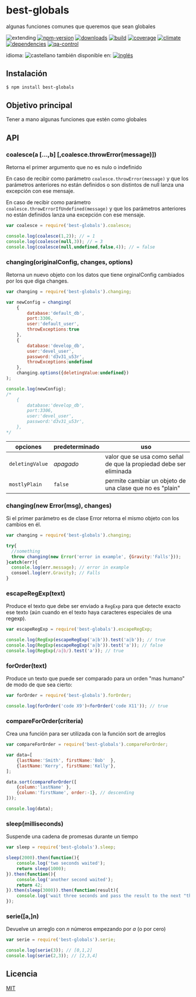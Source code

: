 <!--multilang v0 es:LEEME.md en:README.md -->
# best-globals
<!--lang:es-->

algunas funciones comunes que queremos que sean globales

<!--lang:en--]

common global function and constants - i.e. coalesce

[!--lang:*-->

<!-- cucardas -->
![extending](https://img.shields.io/badge/stability-extending-orange.svg)
[![npm-version](https://img.shields.io/npm/v/best-globals.svg)](https://npmjs.org/package/best-globals)
[![downloads](https://img.shields.io/npm/dm/best-globals.svg)](https://npmjs.org/package/best-globals)
[![build](https://img.shields.io/travis/codenautas/best-globals/master.svg)](https://travis-ci.org/codenautas/best-globals)
[![coverage](https://img.shields.io/coveralls/codenautas/best-globals/master.svg)](https://coveralls.io/r/codenautas/best-globals)
[![climate](https://img.shields.io/codeclimate/github/codenautas/best-globals.svg)](https://codeclimate.com/github/codenautas/best-globals)
[![dependencies](https://img.shields.io/david/codenautas/best-globals.svg)](https://david-dm.org/codenautas/best-globals)
[![qa-control](http://codenautas.com/github/codenautas/best-globals.svg)](http://codenautas.com/github/codenautas/best-globals)

<!--multilang buttons-->

idioma: ![castellano](https://raw.githubusercontent.com/codenautas/multilang/master/img/lang-es.png)
también disponible en:
[![inglés](https://raw.githubusercontent.com/codenautas/multilang/master/img/lang-en.png)](README.md)

<!--lang:es-->

## Instalación

<!--lang:en--]

## Install

[!--lang:*-->

```sh
$ npm install best-globals
```

<!--lang:es-->

## Objetivo principal

Tener a mano algunas funciones que estén como globales

<!--lang:en--]

## Main goal

Have handy some common global functions

[!--lang:*-->

## API

### coalesce(a [...,b] [,coalesce.throwError(message)])

<!--lang:es-->

Retorna el primer argumento que no es nulo o indefinido

En caso de recibir como parámetro `coalesce.throwError(message)` 
y que los parámetros anteriores no están definidos o son distintos de null
lanza una excepción con ese mensaje. 

En caso de recibir como parámetro `coalesce.throwErrorIfUndefined(message)` 
y que los parámetros anteriores no están definidos 
lanza una excepción con ese mensaje. 

<!--lang:en--]

Returns the first not null nor undefined parameter. 

Use `coalesce.throwError(message)` for throw an Exception if all parameters are null or undefined.

Use `coalesce.throwErrorIfUndefined(message)` for throw an Exception if all parameters are undefined.

[!--lang:*-->

```js
var coalesce = require('best-globals').coalesce;

console.log(coalesce(1,2)); // = 1
console.log(coalesce(null,3)); // = 3
console.log(coalesce(null,undefined,false,4)); // = false
```

<!--lang:*-->

### changing(originalConfig, changes, options)

<!--lang:es-->

Retorna un nuevo objeto con los datos que tiene orginalConfig cambiados por los que diga changes. 

<!--lang:en--]

Returns a new object like originalConfig with the changes reflected

[!--lang:*-->

```js
var changing = require('best-globals').changing;

var newConfig = changing(
    {
        database:'default_db',
        port:3306,
        user:'default_user',
        throwExceptions:true
    },
    {
        database:'develop_db',
        user:'devel_user',
        password:'d3v31_u53r',
        throwExceptions:undefined
    },
    changing.options({deletingValue:undefined})
);

console.log(newConfig);
/*
    {
        database:'develop_db',
        port:3306,
        user:'devel_user',
        password:'d3v31_u53r',
    },
*/

```

<!--lang:es-->

opciones        |predeterminado |uso
----------------|---------------|----------------------------
`deletingValue` | *apagado*     |valor que se usa como señal de que la propiedad debe ser eliminada
`mostlyPlain`   | `false`       |permite cambiar un objeto de una clase que no es "plain"

<!--lang:en--]

options         |default  |use
----------------|---------|----------------------------
`deletingValue` | *off*   |value used to delete a property
`mostlyPlain`   | `false` |allows non plain object to be changed property by property

[!--lang:*-->

### changing(new Error(msg), changes)

<!--lang:es-->

Si el primer parámetro es de clase Error retorna el mismo objeto con los cambios en él.

<!--lang:en--]

If the first argument is an instance of Error, It returns the same object with the changes reflected

[!--lang:*-->

```js
var changing = require('best-globals').changing;

try{
  //something
  throw changing(new Error('error in example', {Gravity:'Falls'}));
}catch(err){
  console.log(err.message); // error in example
  consoel.log(err.Gravity); // Falls
}
```

<!--lang:*-->

### escapeRegExp(text)

<!--lang:es-->

Produce el texto que debe ser enviado a `RegExp` para que detecte exacto ese texto
(aún cuando en el texto haya caracteres especiales de una regexp). 

<!--lang:en--]

Returns de text that must be passed to `RegExp` for detects the exact original text.

[!--lang:*-->

```js
var escapeRegExp = require('best-globals').escapeRegExp;

console.log(RegExp(escapeRegExp('a|b')).test('a|b')); // true
console.log(RegExp(escapeRegExp('a|b')).test('a')); // false
console.log(RegExp(/a|b/).test('a')); // true
```

<!--lang:*-->

### forOrder(text)

<!--lang:es-->

Produce un texto que puede ser comparado para un orden "mas humano" de modo de que sea cierto:

<!--lang:en--]

Returns a unreadeable text that can be used to order the text in an human way

[!--lang:*-->

```js
var forOrder = require('best-globals').forOrder;

console.log(forOrder('code X9')<forOrder('code X11')); // true
```

<!--lang:*-->

### compareForOrder(criteria)

<!--lang:es-->

Crea una función para ser utilizada con la función sort de arreglos

<!--lang:en--]

Returns a function to be pased to the sort array function.

[!--lang:*-->

```js
var compareForOrder = require('best-globals').compareForOrder;

var data=[
    {lastName:'Smith', firstName:'Bob'  },
    {lastName:'Kerry', firstName:'Kelly'},
];

data.sort(compareForOrder([
    {column:'lastName' },
    {column:'firstName', order:-1}, // descending
]));

console.log(data);
```

<!--lang:*-->

### sleep(milliseconds)

<!--lang:es-->

Suspende una cadena de promesas durante un tiempo

<!--lang:en--]

Suspends a promises chain for a while

[!--lang:*-->

```js
var sleep = require('best-globals').sleep;

sleep(2000).then(function(){
    console.log('two seconds waited');
    return sleep(1000);
}).then(function(){
    console.log('another second waited');
    return 42;
}).then(sleep(3000)).then(function(result){
    console.log('wait three seconds and pass the result to the next "then"');
});

```
<!--lang:*-->

### serie([a,]n) 

<!--lang:es-->

Devuelve un arreglo con *n* números empezando por *a* (o por cero)

<!--lang:en--]

Returns an array with *n* numbers starting with *a* (or zero)

[!--lang:*-->

```js
var serie = require('best-globals').serie;

console.log(serie(3)); // [0,1,2]
console.log(serie(2,3)); // [2,3,4]
```

<!--lang:es-->

## Licencia

<!--lang:en--]

## License

[!--lang:*-->

[MIT](LICENSE)
